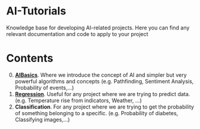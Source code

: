 # AI-Tutorials
Knowledge base for developing AI-related projects. Here you can find any relevant documentation and code to apply to your project

# Contents
0. **[AIBasics](https://github.com/TechProjects-BCN/AI-Tutorials/blob/main/0.AIBasics.ipynb)**. Where we introduce the concept of AI and simpler but very powerful algorithms and concepts (e.g. Pathfinding, Sentiment Analysis, Probability of events,...)
1. **[Regression](https://github.com/TechProjects-BCN/AI-Tutorials/blob/main/1.Regression.ipynb)**. Useful for any project where we are trying to predict data. (e.g. Temperature rise from indicators, Weather, ...)
2. **Classification**. For any project where we are trying to get the probability of something belonging to a specific. (e.g. Probability of diabetes, Classifying images,...)
